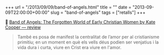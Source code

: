 +++
url = "/2013/09/09/band-of-angels.html"
title = ""
date = "2013-09-09T22:00:00+00:00"
slug = "band-of-angels"
tags = ["retalls"]
+++

📎 [Band of Angels: The Forgotten World of Early Christian Women by Kate Cooper — review](http://www.theguardian.com/p/3hkgx/tf)

> També es posa de manifest la centralitat de l’amor per al cristianisme primitiu; en un moment en què els vells déus podien ser venjatius i la vida dura i curta, viure en Crist era viure en l'amor.
